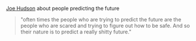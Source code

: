 [Joe Hudson](https://podcasts.apple.com/de/podcast/ai-i/id1719789201?i=1000713446493) about people predicting the future

> "often times the people who are trying to predict the future are the people who are scared and trying to figure out how to be safe. And so their nature is to predict a really shitty future."